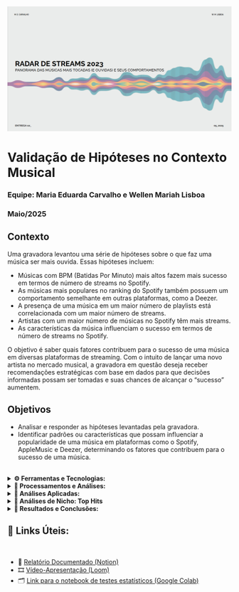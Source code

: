 <p align="center">
  <img src="hipoteses_capa.png" alt="Radar de Streams 2023" width="700"/>
</p>

# Validação de Hipóteses no Contexto Musical

### Equipe: Maria Eduarda Carvalho e Wellen Mariah Lisboa
### Maio/2025

## Contexto

Uma gravadora levantou uma série de hipóteses sobre o que faz uma música ser mais ouvida. Essas hipóteses incluem:

- Músicas com BPM (Batidas Por Minuto) mais altos fazem mais sucesso em termos de número de streams no Spotify.
- As músicas mais populares no ranking do Spotify também possuem um comportamento semelhante em outras plataformas, como a Deezer.
- A presença de uma música em um maior número de playlists está correlacionada com um maior número de streams.
- Artistas com um maior número de músicas no Spotify têm mais streams.
- As características da música influenciam o sucesso em termos de número de streams no Spotify.

O objetivo é saber quais fatores contribuem para o sucesso de uma música em diversas plataformas de streaming. Com o intuito de lançar
uma novo artista no mercado musical, a gravadora em questão deseja receber recomendações estratégicas com base em dados para que decisões
informadas possam ser tomadas e suas chances de alcançar o “sucesso” aumentem.

## Objetivos

- Analisar e responder as hipóteses levantadas pela gravadora.
- Identificar padrões ou características que possam influenciar a popularidade de uma música em plataformas como o Spotify, AppleMusic
e Deezer, determinando os fatores que contribuem para o sucesso de uma música.
<br>

<details>
  <summary><strong>⚙️ Ferramentas e Tecnologias: </strong></summary>
  <br>
  
- **BigQuery (utilizando SQL)**
- **PowerBI (foi utilizado Python para cosntrução de gráficos)**
- **Google Colab (foi utilizado Python para aplicação dos testes estatísticos)**
- **Notion (gerenciamento de tempo e progresso)**
- **Google Documentos (montagem da ficha técnica)**
  <br>

</details>

<details>
  <summary><strong>📂 Processamentos e Análises: </strong></summary>
  <br>
  
A partir da base tratada, foram exploradas correlações, distribuições e padrões gerais que ajudaram a entender a estrutura dos dados.
Esta etapa forneceu insumos valiosos para aprofundar a análise e ajustar hipóteses iniciais.
  
  - **1. Imporatação dos dados** 
  - **2. Limpeza dos dados** 
  - **3. Verificar e alterar tipos de dados**
  - **4. Criar novas variáveis + Unir tabelas + Contruir tabelas auxiliares** 

</details>

<details>
  <summary><strong>🧭 Análises Aplicadas: </strong></summary>
  <br>
  
As hipóteses definidas no início do projeto foram testadas com análises descritivas e comparativas. As respostas foram
embasadas com visualizações e indicadores quantitativos, permitindo verificar a aderência dos dados a comportamentos
esperados.
  
  - **Hipótese 1 - Músicas com BPM mais altos fazem mais sucesso no Spotify.** 
  - **Hipótese 2 - As músicas mais populares no Spotify também possuem um comportamento semelhante em outras plataformas
    como Deezer, Apple Music e Shazam.** 
  - **Hipótese 3 - A presença de uma música em um maior número de playlists está relacionada a um maior número de streams.**
  - **Hipótese 4 - Artistas com maior número de músicas no Spotify têm mais streams.**
  - **Hipótese 5 - As características da música influenciam no sucesso em termos de streams no Spotify.**

</details>

<details>
  <summary><strong>🎯 Análises de Nicho: Top Hits</strong></summary>
  <br>
Com base na segmentação das faixas mais populares, foi feita uma análise específica sobre as características que mais
aparecem em músicas classificadas como "Top Hits". Isso permitiu identificar padrões únicos desse grupo em comparação com
o restante da base.
  
</details>

<details>
  <summary><strong>🏁 Resultados e Conclusões: </strong></summary>
  <br>
A análise confirmou parcialmente algumas hipóteses e rejeitou outras, apontando tendências interessantes como a relação
entre energia e popularidade ou o impacto da duração média nas faixas mais ouvidas. As conclusões fornecem direções para
estudos futuros e estratégias de curadoria musical.

</details>

## 🔗 Links Úteis:
<br>

  - 📘 [Relatório Documentado (Notion)](https://www.notion.so/FICHA-T-CNICA_-PROJETO-2-HIP-TESES-200b5d322028808ba872c03248cce5ac?source=copy_link)
  - 🎞️ [Vídeo-Apresentação (Loom)](https://www.loom.com/share/24c6f18dc84f4f5f89d6baaa9642ea65?sid=1738ba5c-f3e2-491b-8c72-26b512a665f5)
  - 🗂️ [Link para o notebook de testes estatísticos (Google Colab)](https://colab.research.google.com/drive/1quOxk92ReWGKQInZWJTejArk3STQUP76?usp=sharing)

  
